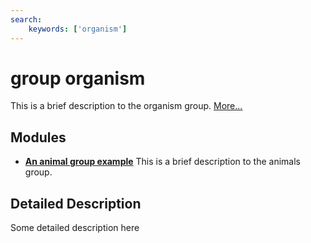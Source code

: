 ```yaml
---
search:
    keywords: ['organism']
---
```


# group organism

This is a brief description to the organism group. [More...](#detailed-description)

## Modules

* [**An animal group example**](group__animals.md) This is a brief description to the animals group. 


## Detailed Description

Some detailed description here 
